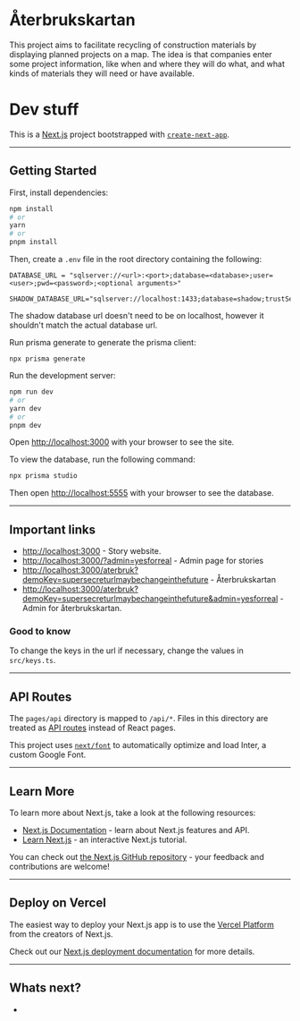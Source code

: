 # Återbrukskartan

This project aims to facilitate recycling of construction materials by displaying planned projects on a map.
The idea is that companies enter some project information, like when and where they will do what, and what kinds of materials they will need or have available.

# Dev stuff

This is a [Next.js](https://nextjs.org/) project bootstrapped with [`create-next-app`](https://github.com/vercel/next.js/tree/canary/packages/create-next-app).

___
## Getting Started

First, install dependencies:

```bash
npm install
# or
yarn
# or
pnpm install
```

Then, create a `.env` file in the root directory containing the following:

```
DATABASE_URL = "sqlserver://<url>:<port>;database=<database>;user=<user>;pwd=<password>;<optional arguments>"

SHADOW_DATABASE_URL="sqlserver://localhost:1433;database=shadow;trustServerCertificate=true;integratedSecurity=true"
```

The shadow database url doesn't need to be on localhost, however it shouldn't match the actual database url.

Run prisma generate to generate the prisma client:

```
npx prisma generate
```

Run the development server:

```bash
npm run dev
# or
yarn dev
# or
pnpm dev
```

Open [http://localhost:3000](http://localhost:3000) with your browser to see the site.

To view the database, run the following command:

```bash
npx prisma studio
```

Then open [http://localhost:5555](http://localhost:5555) with your browser to see the database. 

___
## Important links
- [http://localhost:3000](http://localhost:3000) - Story website.
- [http://localhost:3000/?admin=yesforreal](http://localhost:3000http://localhost:3000/?admin=yesforreal) - Admin page for stories
- [http://localhost:3000/aterbruk?demoKey=supersecreturlmaybechangeinthefuture](http://localhost:3000/aterbruk?demoKey=supersecreturlmaybechangeinthefuture) - Återbrukskartan 
- [http://localhost:3000/aterbruk?demoKey=supersecreturlmaybechangeinthefuture&admin=yesforreal](http://localhost:3000/aterbruk?demoKey=supersecreturlmaybechangeinthefuture&admin=yesforreal) - Admin for återbrukskartan.

### Good to know
To change the keys in the url if necessary, change the values in `src/keys.ts`. 
___
## API Routes

The `pages/api` directory is mapped to `/api/*`. Files in this directory are treated as [API routes](https://nextjs.org/docs/api-routes/introduction) instead of React pages.

This project uses [`next/font`](https://nextjs.org/docs/basic-features/font-optimization) to automatically optimize and load Inter, a custom Google Font.

___
## Learn More

To learn more about Next.js, take a look at the following resources:

- [Next.js Documentation](https://nextjs.org/docs) - learn about Next.js features and API.
- [Learn Next.js](https://nextjs.org/learn) - an interactive Next.js tutorial.

You can check out [the Next.js GitHub repository](https://github.com/vercel/next.js/) - your feedback and contributions are welcome!
___
## Deploy on Vercel

The easiest way to deploy your Next.js app is to use the [Vercel Platform](https://vercel.com/new?utm_medium=default-template&filter=next.js&utm_source=create-next-app&utm_campaign=create-next-app-readme) from the creators of Next.js.

Check out our [Next.js deployment documentation](https://nextjs.org/docs/deployment) for more details.
___
## Whats next?
- 